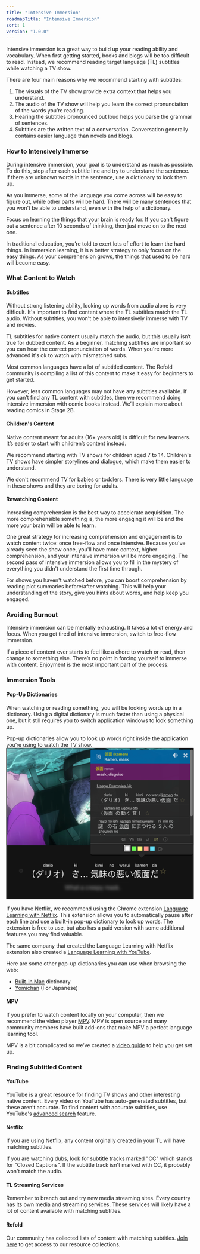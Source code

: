 ```yaml
---
title: "Intensive Immersion"
roadmapTitle: "Intensive Immersion"
sort: 1
version: "1.0.0"
---
```


Intensive immersion is a great way to build up your reading ability and vocabulary.
When first getting started, books and blogs will be too difficult to read.
Instead, we recommend reading target language (TL) subtitles while watching a TV show.

There are four main reasons why we recommend starting with subtitles:

1. The visuals of the TV show provide extra context that helps you understand.
1. The audio of the TV show will help you learn the correct pronunciation of the words you’re reading.
1. Hearing the subtitles pronounced out loud helps you parse the grammar of sentences.
1. Subtitles are the written text of a conversation. Conversation generally contains easier language than novels and blogs.

### How to Intensively Immerse

During intensive immersion, your goal is to understand as much as possible.
To do this, stop after each subtitle line and try to understand the sentence.
If there are unknown words in the sentence, use a dictionary to look them up.

As you immerse, some of the language you come across will be easy to figure out, while other parts will be hard.
There will be many sentences that you won't be able to understand, even with the help of a dictionary.

Focus on learning the things that your brain is ready for.
If you can't figure out a sentence after 10 seconds of thinking, then just move on to the next one.

In traditional education, you’re told to exert lots of effort to learn the hard things.
In immersion learning, it is a better strategy to only focus on the easy things.
As your comprehension grows, the things that used to be hard will become easy.

### What Content to Watch

#### Subtitles

Without strong listening ability, looking up words from audio alone is very difficult.
It's important to find content where the TL subtitles match the TL audio.
Without subtitles, you won't be able to intensively immerse with TV and movies.

TL subtitles for native content usually match the audio, but this usually isn’t true for dubbed content.
As a beginner, matching subtitles are important so you can hear the correct pronunciation of words.
When you're more advanced it's ok to watch with mismatched subs.

Most common languages have a lot of subtitled content.
The Refold community is compiling a list of this content to make it easy for beginners to get started.

However, less common languages may not have any subtitles available.
If you can’t find any TL content with subtitles, then we recommend doing intensive immersion with comic books instead.
We’ll explain more about reading comics in Stage 2B.

#### Children's Content

Native content meant for adults (16+ years old) is difficult for new learners.
It’s easier to start with children’s content instead.

We recommend starting with TV shows for children aged 7 to 14.
Children's TV shows have simpler storylines and dialogue, which make them easier to understand.

We don't recommend TV for babies or toddlers.
There is very little language in these shows and they are boring for adults.

#### Rewatching Content

Increasing comprehension is the best way to accelerate acquisition.
The more comprehensible something is, the more engaging it will be and the more your brain will be able to learn.

One great strategy for increasing comprehension and engagement is to watch content twice: once free-flow and once intensive.
Because you've already seen the show once, you'll have more context, higher comprehension, and your intensive immersion will be more engaging.
The second pass of intensive immersion allows you to fill in the mystery of everything you didn't understand the first time through.

For shows you haven't watched before, you can boost comprehension by reading plot summaries before/after watching.
This will help your understanding of the story, give you hints about words, and help keep you engaged.

### Avoiding Burnout

Intensive immersion can be mentally exhausting.
It takes a lot of energy and focus.
When you get tired of intensive immersion, switch to free-flow immersion.

If a piece of content ever starts to feel like a chore to watch or read, then change to something else.
There’s no point in forcing yourself to immerse with content.
Enjoyment is the most important part of the process.

### Immersion Tools

#### Pop-Up Dictionaries

When watching or reading something, you will be looking words up in a dictionary.
Using a digital dictionary is much faster than using a physical one, but it still requires you to switch application windows to look something up.

Pop-up dictionaries allow you to look up words right inside the application you’re using to watch the TV show.
![](../../../images/popup-dictionary.png)

If you have Netflix, we recommend using the Chrome extension [Language Learning with Netflix][llwn-link].
This extension allows you to automatically pause after each line and use a built-in pop-up dictionary to look up words.
The extension is free to use, but also has a paid version with some additional features you may find valuable.

The same company that created the Language Learning with Netflix extension also created a [Language Learning with YouTube][llwyt-link].

Here are some other pop-up dictionaries you can use when browsing the web:

-   [Built-in Mac][mac-dictionary] dictionary
-   [Yomichan][yomichan] (For Japanese)

#### MPV

If you prefer to watch content locally on your computer, then we recommend the video player [MPV][mpv-link].
MPV is open source and many community members have built add-ons that make MPV a perfect language learning tool.

MPV is a bit complicated so we’ve created a [video guide][mpv-guide] to help you get set up.

### Finding Subtitled Content

#### YouTube

YouTube is a great resource for finding TV shows and other interesting native content.
Every video on YouTube has auto-generated subtitles, but these aren’t accurate.
To find content with accurate subtitles, use YouTube's [advanced search][youtube-sub-search] feature.

#### Netflix

If you are using Netflix, any content orginally created in your TL will have matching subtitles.

If you are watching dubs, look for subtitle tracks marked "CC" which stands for "Closed Captions".
If the subtitle track isn't marked with CC, it probably won't match the audio.

#### TL Streaming Services

Remember to branch out and try new media streaming sites.
Every country has its own media and streaming services.
These services will likely have a lot of content available with matching subtitles.

#### Refold

Our community has collected lists of content with matching subtitles.
[Join here][join-link] to get access to our resource collections.

[join-link]: /join
[llwn-link]: https://languagelearningwithnetflix.com/
[llwyt-link]: https://chrome.google.com/webstore/detail/language-learning-with-yo/jkhhdcaafjabenpmpcpgdjiffdpmmcjb
[yomichan]: https://chrome.google.com/webstore/detail/yomichan/ogmnaimimemjmbakcfefmnahgdfhfami
[mac-dictionary]: https://wokabulary.com/blog/the-built-in-dictionary-on-mac-and-iphone.html
[mpv-link]: https://mpv.io/
[mpv-guide]: https://youtu.be/bbg6ztWecbU
[youtube-sub-search]: https://support.google.com/youtube/answer/3029103?hl=en
